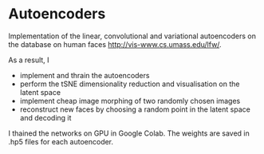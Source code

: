 # Autoencoders
Implementation of the linear, convolutional and variational autoencoders on the database on human faces http://vis-www.cs.umass.edu/lfw/.

As a result, I 

- implement and thrain the autoencoders
- perform the tSNE dimensionality reduction and visualisation on the latent space
- implement cheap image morphing of two randomly chosen images
- reconstruct new faces by choosing a random point in the latent space and decoding it


I thained the networks on GPU in Google Colab. The weights are saved in .hp5 files for each autoencoder.
